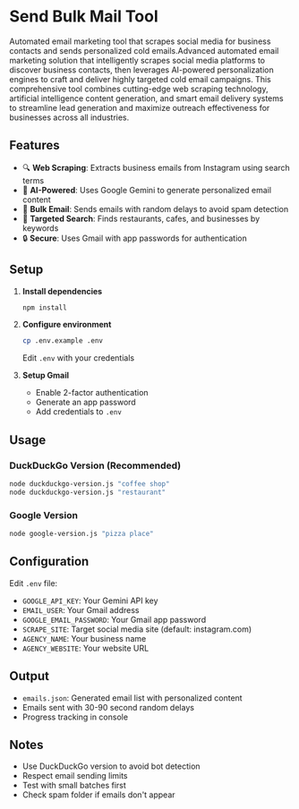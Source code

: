 # Send Bulk Mail Tool

Automated email marketing tool that scrapes social media for business contacts and sends personalized cold emails.Advanced automated email marketing solution that intelligently scrapes social media platforms to discover business contacts, then leverages AI-powered personalization engines to craft and deliver highly targeted cold email campaigns. This comprehensive tool combines cutting-edge web scraping technology, artificial intelligence content generation, and smart email delivery systems to streamline lead generation and maximize outreach effectiveness for businesses across all industries.

## Features

- 🔍 **Web Scraping**: Extracts business emails from Instagram using search terms
- 🤖 **AI-Powered**: Uses Google Gemini to generate personalized email content
- 📧 **Bulk Email**: Sends emails with random delays to avoid spam detection
- 🎯 **Targeted Search**: Finds restaurants, cafes, and businesses by keywords
- 🔒 **Secure**: Uses Gmail with app passwords for authentication

## Setup

1. **Install dependencies**
   ```bash
   npm install
   ```

2. **Configure environment**
   ```bash
   cp .env.example .env
   ```
   Edit `.env` with your credentials

3. **Setup Gmail**
   - Enable 2-factor authentication
   - Generate an app password
   - Add credentials to `.env`

## Usage

### DuckDuckGo Version (Recommended)
```bash
node duckduckgo-version.js "coffee shop"
node duckduckgo-version.js "restaurant"
```

### Google Version
```bash
node google-version.js "pizza place"
```

## Configuration

Edit `.env` file:
- `GOOGLE_API_KEY`: Your Gemini API key
- `EMAIL_USER`: Your Gmail address
- `GOOGLE_EMAIL_PASSWORD`: Your Gmail app password
- `SCRAPE_SITE`: Target social media site (default: instagram.com)
- `AGENCY_NAME`: Your business name
- `AGENCY_WEBSITE`: Your website URL

## Output

- `emails.json`: Generated email list with personalized content
- Emails sent with 30-90 second random delays
- Progress tracking in console

## Notes

- Use DuckDuckGo version to avoid bot detection
- Respect email sending limits
- Test with small batches first
- Check spam folder if emails don't appear